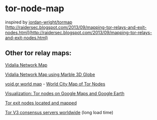tor-node-map
======
inspired by 
[jordan-wright/tormap](https://github.com/jordan-wright/tormap)
[http://raidersec.blogspot.com/2013/09/mapping-tor-relays-and-exit-nodes.html](http://raidersec.blogspot.com/2013/09/mapping-tor-relays-and-exit-nodes.html)

Other tor relay maps:
------
[Vidalia Network Map](https://tails.boum.org/doc/anonymous_internet/vidalia/index.en.html#index1h1)

[Vidalia Network Map using Marble 3D Globe](https://blog.torproject.org/blog/technology-preview-marble-and-vidalia020)

[void.gr world map](https://tormap.void.gr/) - [World City Map of Tor Nodes](http://www.void.gr/kargig/blog/2012/11/27/world-city-map-of-tor-nodes/)

[Visualization: Tor nodes on Google Maps and Google Earth](http://moblog.wiredwings.com/archives/20101213/visualization-tor-nodes-on-google-maps-and-google-earth.html)

[Tor exit nodes located and mapped](http://hackertarget.com/tor-exit-node-visualization/)

[Tor V3 consensus servers worldwide](http://freehaven.net/~ioerror/) (long load time)

